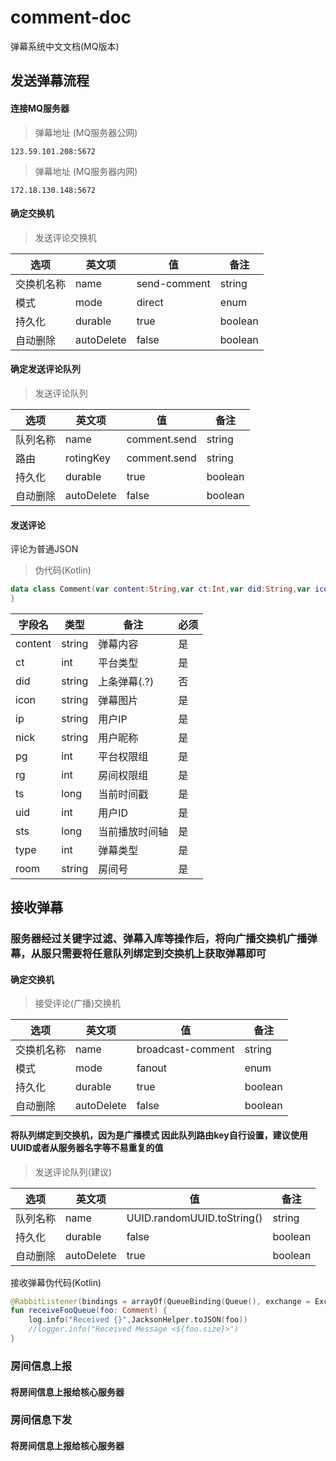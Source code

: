 # comment-doc
弹幕系统中文文档(MQ版本)

## 发送弹幕流程

#### 连接MQ服务器

> 弹幕地址 (MQ服务器公网)
```
123.59.101.208:5672
```

> 弹幕地址 (MQ服务器内网)
```
172.18.130.148:5672
```

#### 确定交换机

> 发送评论交换机

| 选项           |     英文项     | 值                          |    备注  |
|---------------|----------------|-----------------------------|---------|
| 交换机名称     |      name      | send-comment               | string     |
| 模式          |     mode        |      direct                 | enum     |
| 持久化        |      durable    |           true              | boolean     |
| 自动删除       |    autoDelete  |          false               | boolean     |

#### 确定发送评论队列

> 发送评论队列

| 选项           |       英文项        | 值                                   | 备注  |
|---------------|---------------------|-------------------------------------|---------|
| 队列名称     |      name           |     comment.send               | string  |
| 路由          |     rotingKey            |      comment.send             |  string   |
| 持久化        |      durable        |           true                      |  boolean |
| 自动删除       |     autoDelete     |           false                      |  boolean |

#### 发送评论

评论为普通JSON
> 伪代码(Kotlin)
```kotlin
data class Comment(var content:String,var ct:Int,var did:String,var icon:String,var ip:String,var nick:String,var pg:Int,var rg:Int,var ts:Long,var uid:Int,var sts:Long = 0,var type:Int = 0,var room:String = "") {
}
```


| 字段名         |        类型         | 备注                      | 必须  |
|---------------|---------------------|---------------------------|-------|
| content       |      string         |     弹幕内容               |  是   |
| ct            |      int            |     平台类型               |  是   |
| did           |      string         |     上条弹幕(.?)           |  否   |
| icon          |      string         |     弹幕图片               |  是   |
| ip            |      string         |     用户IP                 |  是   |
| nick          |      string         |     用户昵称               |  是   |
| pg            |      int            |     平台权限组              |  是   |
| rg            |      int            |     房间权限组              |  是   |
| ts            |     long            |     当前时间戳             |  是   |
| uid           |     int             |     用户ID                 |  是   |
| sts           |     long            |     当前播放时间轴          |  是   |
| type          |     int             |     弹幕类型                |  是   |
| room          |     string          |     房间号                  |  是   |


## 接收弹幕
### 服务器经过关键字过滤、弹幕入库等操作后，将向广播交换机广播弹幕，从服只需要将任意队列绑定到交换机上获取弹幕即可
#### 确定交换机

> 接受评论(广播)交换机 

| 选项           |       英文项        | 值                                   | 备注  |
|---------------|---------------------|-------------------------------------|---------|
| 交换机名称     |      name           |     broadcast-comment               | string  |
| 模式          |     mode            |              fanout                 |  enum   |
| 持久化        |      durable        |           true                      |  boolean |
| 自动删除       |     autoDelete     |           false                      |  boolean |

#### 将队列绑定到交换机，因为是广播模式 因此队列路由key自行设置，建议使用UUID或者从服务器名字等不易重复的值

> 发送评论队列(建议)

| 选项           |       英文项        | 值                                   | 备注  |
|---------------|---------------------|-------------------------------------|---------|
| 队列名称     |      name             |     UUID.randomUUID.toString()      | string  |
| 持久化        |      durable        |           false                      |  boolean |
| 自动删除       |     autoDelete     |           true                     |  boolean |

接收弹幕伪代码(Kotlin)

```kotlin
@RabbitListener(bindings = arrayOf(QueueBinding(Queue(), exchange = Exchange(Constants.BROADCAST_COMMENT_EXCHANGE,type = "fanout",durable = "true",autoDelete = "false"))))
fun receiveFooQueue(foo: Comment) {
    log.info("Received {}",JacksonHelper.toJSON(foo))
    //logger.info("Received Message <${foo.size}>")
}
```
### 房间信息上报
#### 将房间信息上报给核心服务器

### 房间信息下发
#### 将房间信息上报给核心服务器
